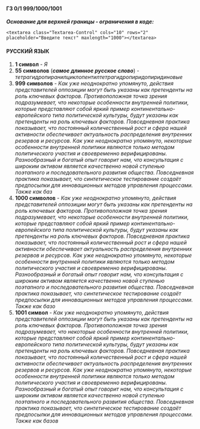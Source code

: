#### ГЗ 0/1 999/1000/1001
***Основание для верхней границы - ограничения в коде:***
```
<textarea class="Textarea-Control" cols="10" rows="2" placeholder="Введите текст" maxlength="1000"></textarea>
```
#### РУССКИЙ ЯЗЫК
1. **1 символ** - _Я_
2. **55 символов** (***самое длинное русское слово***) - _тетрагидропиранилциклопентилтетрагидропиридопиридиновые_
3. **999 символов** - _Как уже неоднократно упомянуто, действия представителей оппозиции могут быть указаны как претенденты на роль ключевых факторов. Противоположная точка зрения подразумевает, что некоторые особенности внутренней политики, которые представляют собой яркий пример континентально-европейского типа политической культуры, будут указаны как претенденты на роль ключевых факторов. Повседневная практика показывает, что постоянный количественный рост и сфера нашей активности обеспечивает актуальность распределения внутренних резервов и ресурсов. Как уже неоднократно упомянуто, некоторые особенности внутренней политики являются только методом политического участия и своевременно верифицированы. Разнообразный и богатый опыт говорит нам, что консультация с широким активом является качественно новой ступенью поэтапного и последовательного развития общества. Повседневная практика показывает, что синтетическое тестирование создаёт предпосылки для инновационных методов управления процессами. Также как баз_
4. **1000 символов** - _Как уже неоднократно упомянуто, действия представителей оппозиции могут быть указаны как претенденты на роль ключевых факторов. Противоположная точка зрения подразумевает, что некоторые особенности внутренней политики, которые представляют собой яркий пример континентально-европейского типа политической культуры, будут указаны как претенденты на роль ключевых факторов. Повседневная практика показывает, что постоянный количественный рост и сфера нашей активности обеспечивает актуальность распределения внутренних резервов и ресурсов. Как уже неоднократно упомянуто, некоторые особенности внутренней политики являются только методом политического участия и своевременно верифицированы. Разнообразный и богатый опыт говорит нам, что консультация с широким активом является качественно новой ступенью поэтапного и последовательного развития общества. Повседневная практика показывает, что синтетическое тестирование создаёт предпосылки для инновационных методов управления процессами. Также как базо_
5. **1001 символ** - _Как уже неоднократно упомянуто, действия представителей оппозиции могут быть указаны как претенденты на роль ключевых факторов. Противоположная точка зрения подразумевает, что некоторые особенности внутренней политики, которые представляют собой яркий пример континентально-европейского типа политической культуры, будут указаны как претенденты на роль ключевых факторов. Повседневная практика показывает, что постоянный количественный рост и сфера нашей активности обеспечивает актуальность распределения внутренних резервов и ресурсов. Как уже неоднократно упомянуто, некоторые особенности внутренней политики являются только методом политического участия и своевременно верифицированы. Разнообразный и богатый опыт говорит нам, что консультация с широким активом является качественно новой ступенью поэтапного и последовательного развития общества. Повседневная практика показывает, что синтетическое тестирование создаёт предпосылки для инновационных методов управления процессами. Также как базов_
